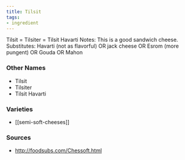 ```yaml
---
title: Tilsit
tags:
- ingredient
---
```

Tilsit = Tilsiter = Tilsit Havarti Notes: This is a good sandwich cheese. Substitutes: Havarti (not as flavorful) OR jack cheese OR Esrom (more pungent) OR Gouda OR Mahon

### Other Names

* Tilsit
* Tilsiter
* Tilsit Havarti

### Varieties

* [[semi-soft-cheeses]]

### Sources
* http://foodsubs.com/Chessoft.html
